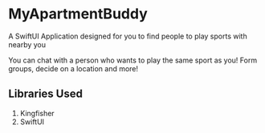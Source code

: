 # MyApartmentBuddy
A SwiftUI Application designed for you to find people to play sports with nearby you

You can chat with a person who wants to play the same sport as you! Form groups, decide on a location and more!

## Libraries Used

1. Kingfisher
2. SwiftUI

